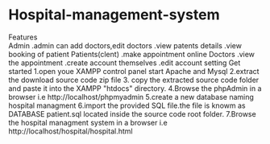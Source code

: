 # Hospital-management-system          

Features  
Admin
.admin can add doctors,edit doctors
.view patents details
.view booking of patient
Patients(clent)
.make appointment online
Doctors
.view the appointment
.create account themselves
.edit account setting
Get started
1.open youe XAMPP control panel start Apache and Mysql
2.extract the download source code zip file
3. copy the extracted source code folder and paste it into the XAMPP "htdocs" directory.
4.Browse the phpAdmin in a browser i.e http://localhost/phpmyadmin
5.create a new database naming hospital managment
6.import the provided SQL file.the file is knowm as DATABASE patient.sql located inside the source code root folder.
7.Browse the hospital managment system in a browser i.e http://localhost/hospital/hospital.html

  

